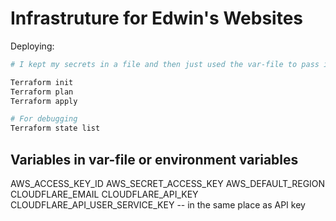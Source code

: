 # Infrastruture for Edwin's Websites

Deploying:
```bash
# I kept my secrets in a file and then just used the var-file to pass it to terraform.

Terraform init
Terraform plan
Terraform apply

# For debugging
Terraform state list

```

## Variables in var-file or environment variables
AWS_ACCESS_KEY_ID
AWS_SECRET_ACCESS_KEY
AWS_DEFAULT_REGION
CLOUDFLARE_EMAIL
CLOUDFLARE_API_KEY
CLOUDFLARE_API_USER_SERVICE_KEY -- in the same place as API key